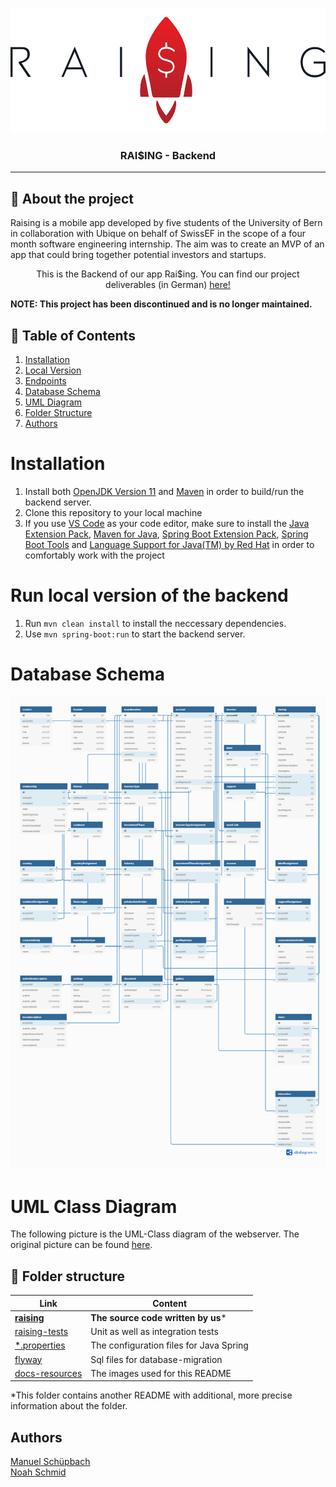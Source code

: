 <p align="center">
  <a href="" rel="noopener">
 <img width=550px height=200px src="docs-resources/raising_schrift.PNG" alt="Project logo"></a>
</p>

<h3 align="center">RAI$ING - Backend</h3>

---

## 🏁 About the project
Raising is a mobile app developed by five students of the University of Bern in collaboration with Ubique on behalf of SwissEF in the scope of a four month software engineering internship. The aim was to create an MVP of an app that could bring together potential investors and startups.

<p align="center"> This is the Backend of our app Rai$ing. You can find our project deliverables  (in German) <a href="https://github.com/olistaehli/raising-deliverables">here!</a>
    <br> 
</p>

**NOTE: This project has been discontinued and is no longer maintained.**

## 📝 Table of Contents
1. [Installation](#install)
2. [Local Version](#local)
3. [Endpoints](#endpoints)
4. [Database Schema](#schema)
5. [UML Diagram](#uml)
6. [Folder Structure](#folderstructure)
7. [Authors](#authors)

# Installation <a name="install">
1. Install both [OpenJDK Version 11](https://www.java.com/de/download/) and [Maven](http://maven.apache.org/download.cgi) in order to build/run the backend server. <br />
1. Clone this repository to your local machine
1. If you use [VS Code](https://code.visualstudio.com/) as your code editor, make sure to install the [Java Extension Pack](https://marketplace.visualstudio.com/items?itemName=vscjava.vscode-java-pack), [Maven for Java](https://marketplace.visualstudio.com/items?itemName=vscjava.vscode-maven), [Spring Boot Extension Pack](https://marketplace.visualstudio.com/items?itemName=Pivotal.vscode-boot-dev-pack), [Spring Boot Tools](https://marketplace.visualstudio.com/items?itemName=Pivotal.vscode-spring-boot) and [Language Support for Java(TM) by Red Hat](https://marketplace.visualstudio.com/items?itemName=redhat.java) in order to comfortably work with the project

# Run local version of the backend <a name="local">
1. Run `mvn clean install` to install the neccessary dependencies.<br />
1. Use `mvn spring-boot:run` to start the backend server. 

# Database Schema <a name="schema">
![schema.png](/docs-resources/schema.png)
  
# UML Class Diagram <a name="uml">
The following picture is the UML-Class diagram of the webserver. The original picture can be found [here](/docs-resources/raising-backend-class-diagramm.svg).
  
## 📁 Folder structure <a name = "folderstructure"></a>

| Link | Content |
|---|---|
**<a href="/src/main/java/ch/raising">raising</a>** | **The source code written by us***
<a href="/src/test/java/ch/raising/test">raising-tests</a> | Unit as well as integration tests
<a href="/src/main/resources">*.properties</a> | The configuration files for Java Spring
<a href="/src/main/resources/db/migration">flyway</a> | Sql files for database-migration
<a href="/docs-resources">docs-resources</a> | The images used for this README

*This folder contains another README with additional, more precise information about the folder.

## Authors <a name="authors"/>

[Manuel Schüpbach](https://github.com/maschuep) <br /> [Noah Schmid](https://github.com/noahschmid) 
